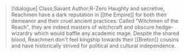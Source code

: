 >[!dialogue] Class;Savant Author;R-Zero
>Haughty and secretive, Reachmen have a dark reputation in [[the Empire]] for both their demeanor and their cruel ancient practices. Called "Witchmen of the Reach", they are indeed masters of witchcraft and obscure hedge-wizardry which would baffle any academic mage. Despite the shared blood, Reachmen don't feel kingship towards their [[Breton]] cousins and have historically strived for political and cultural independence.





